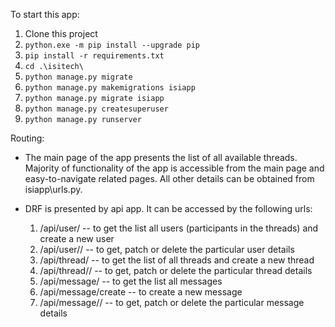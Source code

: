 To start this app:
1. Clone this project
2. `python.exe -m pip install --upgrade pip`
3. `pip install -r requirements.txt `
4. `cd .\isitech\`
5. `python manage.py migrate`
6. `python manage.py makemigrations isiapp`
7. `python manage.py migrate isiapp`
8. `python manage.py createsuperuser`
9. `python manage.py runserver`

Routing:
- The main page of the app presents the list of all available threads. 
Majority of functionality of the app is accessible from the main page and easy-to-navigate related pages. 
All other details can be obtained from isiapp\urls.py.
  
- DRF is presented by api app. It can be accessed by the following urls:
    1. /api/user/ -- to get the list all users (participants in the threads) and create a new user
    2. /api/user/<id>/ -- to get, patch or delete the particular user details
    3. /api/thread/ -- to get the list of all threads and create a new thread
    4. /api/thread/<id>/ -- to get, patch or delete the particular thread details
    5. /api/message/ -- to get the list all messages
    6. /api/message/create -- to create a new message
    7. /api/message/<id>/ -- to get, patch or delete the particular message details
